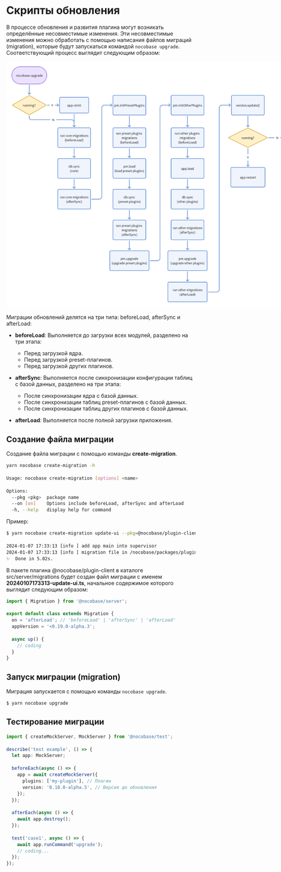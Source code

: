 # Скрипты обновления

В процессе обновления и развития плагина могут возникать определённые несовместимые изменения. Эти несовместимые изменения можно обработать с помощью написания файлов миграций (migration), которые будут запускаться командой `nocobase upgrade`. Соответствующий процесс выглядит следующим образом:

<img src="./image-2.png" style="max-width: 800px; width: 800px;">

Миграции обновлений делятся на три типа: beforeLoad, afterSync и afterLoad:

- **beforeLoad**: Выполняется до загрузки всех модулей, разделено на три этапа:
  - Перед загрузкой ядра.
  - Перед загрузкой preset-плагинов.
  - Перед загрузкой других плагинов.
  
- **afterSync**: Выполняется после синхронизации конфигурации таблиц с базой данных, разделено на три этапа:
  - После синхронизации ядра с базой данных.
  - После синхронизации таблиц preset-плагинов с базой данных.
  - После синхронизации таблиц других плагинов с базой данных.

- **afterLoad**: Выполняется после полной загрузки приложения.

## Создание файла миграции

Создание файла миграции с помощью команды **create-migration**.

```bash
yarn nocobase create-migration -h

Usage: nocobase create-migration [options] <name>

Options:
  --pkg <pkg>  package name
  --on [on]    Options include beforeLoad, afterSync and afterLoad
  -h, --help   display help for command
```

Пример:

```bash
$ yarn nocobase create-migration update-ui --pkg=@nocobase/plugin-client

2024-01-07 17:33:13 [info ] add app main into supervisor     
2024-01-07 17:33:13 [info ] migration file in /nocobase/packages/plugins/@nocobase/plugin-client/src/server/migrations/20240107173313-update-ui.ts
✨  Done in 5.02s.
```

В пакете плагина @nocobase/plugin-client в каталоге src/server/migrations будет создан файл миграции с именем **20240107173313-update-ui.ts**, начальное содержимое которого выглядит следующим образом:

```ts
import { Migration } from '@nocobase/server';

export default class extends Migration {
  on = 'afterLoad'; // 'beforeLoad' | 'afterSync' | 'afterLoad'
  appVersion = '<0.19.0-alpha.3';

  async up() {
    // coding
  }
}
```

## Запуск миграции (migration)

Миграция запускается с помощью команды `nocobase upgrade`.

```bash
$ yarn nocobase upgrade
```

## Тестирование миграции

```ts
import { createMockServer, MockServer } from '@nocobase/test';

describe('test example', () => {
  let app: MockServer;

  beforeEach(async () => {
    app = await createMockServer({
      plugins: ['my-plugin'], // Плагин
      version: '0.18.0-alpha.5', // Версия до обновления
    });
  });

  afterEach(async () => {
    await app.destroy();
  });

  test('case1', async () => {
    await app.runCommand('upgrade');
    // coding...
  });
});
```
